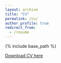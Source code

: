 ```yaml
---
layout: archive
title: "CV"
permalink: /cv/
author_profile: true
redirect_from:
  - /resume
---
```


{% include base_path %}

[Download CV here](https://docs.google.com/document/d/1qQdMbIs_qMPjnwO6qBSBO4rIAowzMI-q/edit?usp=drive_link&ouid=100985605620487863607&rtpof=true&sd=true) 

